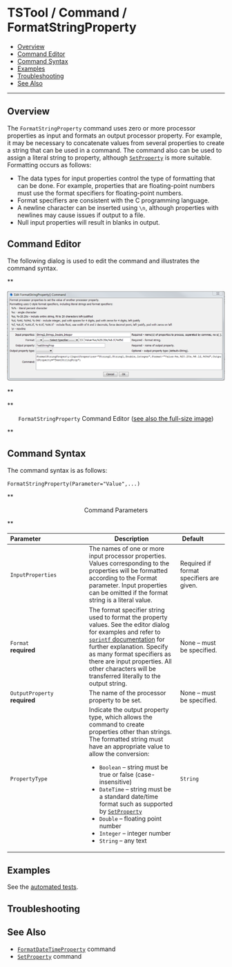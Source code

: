 # TSTool / Command / FormatStringProperty #

* [Overview](#overview)
* [Command Editor](#command-editor)
* [Command Syntax](#command-syntax)
* [Examples](#examples)
* [Troubleshooting](#troubleshooting)
* [See Also](#see-also)

-------------------------

## Overview ##

The `FormatStringProperty` command uses zero or more processor properties
as input and formats an output processor property.
For example, it may be necessary to concatenate values from several properties
to create a string that can be used in a command.
The command also can be used to assign a literal string to property,
although [`SetProperty`](../SetProperty/SetProperty.md) is more suitable.
Formatting occurs as follows:

* The data types for input properties control the type of formatting that can be done.
For example, properties that are floating-point numbers must use the format specifiers for floating-point numbers.
* Format specifiers are consistent with the C programming language.
* A newline character can be inserted using `\n`, although properties with newlines may cause issues if output to a file.
* Null input properties will result in blanks in output.

## Command Editor ##

The following dialog is used to edit the command and illustrates the command syntax.

**<p style="text-align: center;">
![FormatStringProperty](FormatStringProperty.png)
</p>**

**<p style="text-align: center;">
`FormatStringProperty` Command Editor (<a href="../FormatStringProperty.png">see also the full-size image</a>)
</p>**

## Command Syntax ##

The command syntax is as follows:

```text
FormatStringProperty(Parameter="Value",...)
```
**<p style="text-align: center;">
Command Parameters
</p>**

| **Parameter**&nbsp;&nbsp;&nbsp;&nbsp;&nbsp;&nbsp;&nbsp;&nbsp;&nbsp;&nbsp;&nbsp;&nbsp;&nbsp;&nbsp;&nbsp;&nbsp;&nbsp;&nbsp;&nbsp;&nbsp;&nbsp;&nbsp;&nbsp;&nbsp;&nbsp;&nbsp; | **Description** | **Default**&nbsp;&nbsp;&nbsp;&nbsp;&nbsp;&nbsp;&nbsp;&nbsp;&nbsp;&nbsp; |
| --------------|-----------------|----------------- |
|`InputProperties`|The names of one or more input processor properties.  Values corresponding to the properties will be formatted according to the Format parameter.  Input properties can be omitted if the format string is a literal value.|Required if format specifiers are given.|
|`Format`<br>**required**|The format specifier string used to format the property values.  See the editor dialog for examples and refer to [`sprintf` documentation](https://en.wikipedia.org/wiki/Printf_format_string) for further explanation.  Specify as many format specifiers as there are input properties.  All other characters will be transferred literally to the output string.|None – must be specified.|
|`OutputProperty`<br>**required**|The name of the processor property to be set.|None – must be specified.|
|`PropertyType`|Indicate the output property type, which allows the command to create properties other than strings.  The formatted string must have an appropriate value to allow the conversion:<ul><li>`Boolean` – string must be true or false (case-insensitive)</li><li>`DateTime` – string must be a standard date/time format such as supported by [`SetProperty`](../SetProperty/SetProperty.md)</li><li>`Double` – floating point number</li><li>`Integer` – integer number</li><li>`String` – any text</li><ul>|`String`|

## Examples ##

See the [automated tests](https://github.com/OpenCDSS/cdss-app-tstool-test/tree/master/test/regression/commands/general/FormatStringProperty).

## Troubleshooting ##

## See Also ##

* [`FormatDateTimeProperty`](../FormatDateTimeProperty/FormatDateTimeProperty.md) command
* [`SetProperty`](../SetProperty/SetProperty.md) command

